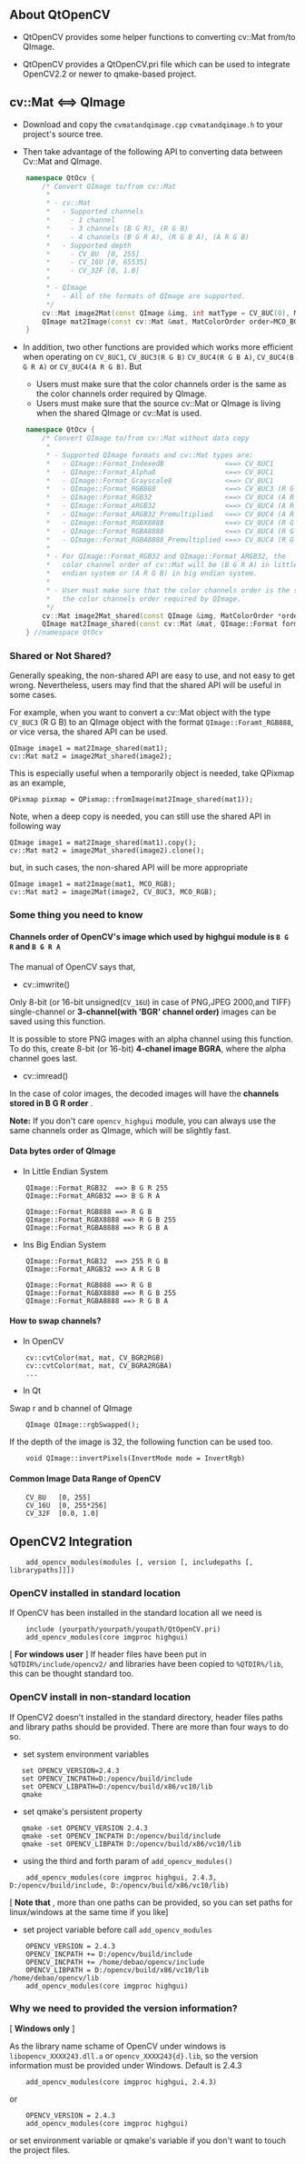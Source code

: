 ## About QtOpenCV

 * QtOpenCV provides some helper functions to converting cv::Mat from/to QImage.

 * QtOpenCV provides a QtOpenCV.pri file which can be used to integrate OpenCV2.2 or newer to qmake-based project.

## cv::Mat <==> QImage

 * Download and copy the ```cvmatandqimage.cpp``` ```cvmatandqimage.h``` to your project's source tree.

 * Then take advantage of the following API to converting data between Cv::Mat and QImage.

```cpp
    namespace QtOcv {
        /* Convert QImage to/from cv::Mat
         *
         * - cv::Mat
         *   - Supported channels
         *     - 1 channel
         *     - 3 channels (B G R), (R G B)
         *     - 4 channels (B G R A), (R G B A), (A R G B)
         *   - Supported depth
         *     - CV_8U  [0, 255]
         *     - CV_16U [0, 65535]
         *     - CV_32F [0, 1.0]
         *
         * - QImage
         *   - All of the formats of QImage are supported.
         */
        cv::Mat image2Mat(const QImage &img, int matType = CV_8UC(0), MatColorOrder order=MCO_BGR);
        QImage mat2Image(const cv::Mat &mat, MatColorOrder order=MCO_BGR, QImage::Format formatHint = QImage::Format_Invalid);
    }
```

 * In addition, two other functions are provided which works more efficient when operating on `CV_8UC1`, `CV_8UC3(R G B)`
   `CV_8UC4(R G B A)`, `CV_8UC4(B G R A)` or `CV_8UC4(A R G B)`.  But

   * Users must make sure that the color channels order is the same as the color channels order required by QImage.
   * Users must make sure that the source cv::Mat or QImage is living when the shared QImage or cv::Mat is used.

```cpp
    namespace QtOcv {
        /* Convert QImage to/from cv::Mat without data copy
         *
         * - Supported QImage formats and cv::Mat types are:
         *   - QImage::Format_Indexed8               <==> CV_8UC1
         *   - QImage::Format_Alpha8                 <==> CV_8UC1
         *   - QImage::Format_Grayscale8             <==> CV_8UC1
         *   - QImage::Format_RGB888                 <==> CV_8UC3 (R G B)
         *   - QImage::Format_RGB32                  <==> CV_8UC4 (A R G B or B G R A)
         *   - QImage::Format_ARGB32                 <==> CV_8UC4 (A R G B or B G R A)
         *   - QImage::Format_ARGB32_Premultiplied   <==> CV_8UC4 (A R G B or B G R A)
         *   - QImage::Format_RGBX8888               <==> CV_8UC4 (R G B A)
         *   - QImage::Format_RGBA8888               <==> CV_8UC4 (R G B A)
         *   - QImage::Format_RGBA8888_Premultiplied <==> CV_8UC4 (R G B A)
         *
         * - For QImage::Format_RGB32 and QImage::Format_ARGB32, the
         *   color channel order of cv::Mat will be (B G R A) in little
         *   endian system or (A R G B) in big endian system.
         *
         * - User must make sure that the color channels order is the same as
         *   the color channels order required by QImage.
         */
        cv::Mat image2Mat_shared(const QImage &img, MatColorOrder *order=0);
        QImage mat2Image_shared(const cv::Mat &mat, QImage::Format formatHint = QImage::Format_Invalid);
    } //namespace QtOcv
```

### Shared or Not Shared?
Generally speaking, the non-shared API are easy to use, and not easy to get wrong. Nevertheless, users may find that
the shared API will be useful in some cases.

For example, when you want to convert a cv::Mat object with the type `CV_8UC3` (R G B) to an QImage object with the format
`QImage::Foramt_RGB888`, or vice versa, the shared API can be used.

```
QImage image1 = mat2Image_shared(mat1);
cv::Mat mat2 = image2Mat_shared(image2);
```

This is especially useful when a temporarily object is needed, take QPixmap as an example,

```
QPixmap pixmap = QPixmap::fromImage(mat2Image_shared(mat1));
```

Note, when a deep copy is needed, you can still use the shared API in following way

```
QImage image1 = mat2Image_shared(mat1).copy();
cv::Mat mat2 = image2Mat_shared(image2).clone();
```

but, in such cases, the non-shared API will be more appropriate

```
QImage image1 = mat2Image(mat1, MCO_RGB);
cv::Mat mat2 = image2Mat(image2, CV_8UC3, MCO_RGB);
```

### Some thing you need to know

#### Channels order of OpenCV's image which used by highgui module is `B G R` and `B G R A`

The manual of OpenCV says that,

* cv::imwrite()

Only 8-bit (or 16-bit unsigned(`CV_16U`) in case of PNG,JPEG
2000,and TIFF) single-channel or **3-channel(with 'BGR' channel order)** images can be saved using this function.

It is possible to store PNG images with an alpha channel using this function. To do this, create 8-bit (or 16-bit) **4-chanel image BGRA**, where the alpha channel goes last.

* cv::imread()

In the case of color images, the decoded images will have the **channels stored in  B G R order** .

**Note:** If you don't care `opencv_highgui` module, you can always use the same channels order as QImage, which will be slightly fast.

#### Data bytes order of QImage

 * In Little Endian System

```
    QImage::Format_RGB32  ==> B G R 255
    QImage::Format_ARGB32 ==> B G R A

    QImage::Format_RGB888 ==> R G B
    QImage::Format_RGBX8888 ==> R G B 255
    QImage::Format_RGBA8888 ==> R G B A
```

 * Ins Big Endian System

```
    QImage::Format_RGB32  ==> 255 R G B
    QImage::Format_ARGB32 ==> A R G B

    QImage::Format_RGB888 ==> R G B
    QImage::Format_RGBX8888 ==> R G B 255
    QImage::Format_RGBA8888 ==> R G B A
```

#### How to swap channels?

 * In OpenCV 

```
    cv::cvtColor(mat, mat, CV_BGR2RGB)
    cv::cvtColor(mat, mat, CV_BGRA2RGBA)
    ...
```

 * In Qt

Swap r and b channel of QImage

```
    QImage QImage::rgbSwapped();
```

If the depth of the image is 32, the following function can be used too.

```
    void QImage::invertPixels(InvertMode mode = InvertRgb)
```

#### Common Image Data Range of OpenCV

```
    CV_8U   [0, 255]
    CV_16U  [0, 255*256]
    CV_32F  [0.0, 1.0]
```

## OpenCV2 Integration

```
    add_opencv_modules(modules [, version [, includepaths [, librarypaths]]])
```

### OpenCV installed in standard location

If OpenCV has been installed in the standard location all we need is

```
    include (yourpath/yourpath/youpath/QtOpenCV.pri)
    add_opencv_modules(core imgproc highgui)
```

[ **For windows user** ] If header files have been put in `%QTDIR%/include/opencv2/` and libraries have been copied to `%QTDIR%/lib`, this can be thought standard too.

### OpenCV install in non-standard location

If OpenCV2 doesn't installed in the standard directory, header files paths and library paths should be provided. There are more than four ways to do so.

 * set system environment variables

```
   set OPENCV_VERSION=2.4.3
   set OPENCV_INCPATH=D:/opencv/build/include
   set OPENCV_LIBPATH=D:/opencv/build/x86/vc10/lib
   qmake
```

 * set qmake's persistent property
```
   qmake -set OPENCV_VERSION 2.4.3
   qmake -set OPENCV_INCPATH D:/opencv/build/include
   qmake -set OPENCV_LIBPATH D:/opencv/build/x86/vc10/lib
```

 * using the third and forth param of `add_opencv_modules()`

```
    add_opencv_modules(core imgproc highgui, 2.4.3, D:/opencv/build/include, D:/opencv/build/x86/vc10/lib)
```

[ **Note that** , more than one paths can be provided, so you can set paths for linux/windows at the same time if you like]

 * set project variable before call `add_opencv_modules`

```
    OPENCV_VERSION = 2.4.3
    OPENCV_INCPATH += D:/opencv/build/include
    OPENCV_INCPATH += /home/debao/opencv/include
    OPENCV_LIBPATH = D:/opencv/build/x86/vc10/lib  /home/debao/opencv/lib
    add_opencv_modules(core imgproc highgui)
```

### Why we need to provided the version information?

[ **Windows only** ]

As the library name schame of OpenCV under windows is `libopencv_XXXX243.dll.a` or `opencv_XXXX243{d}.lib`, so the version information must be provided under Windows. Default is 2.4.3

```
    add_opencv_modules(core imgproc highgui, 2.4.3)
```

or

```
    OPENCV_VERSION = 2.4.3
    add_opencv_modules(core imgproc highgui)
```

or set environment variable or qmake's variable if you don't want to touch the project files.
